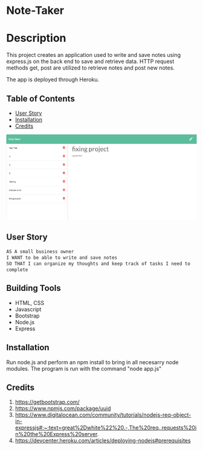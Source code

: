 # Note-Taker

# Description

This project creates an application used to write and save notes using express.js on the back end to save and retrieve data. HTTP request methods get, post are utilized to retrieve notes and post new notes. 

The app is deployed through Heroku.



## Table of Contents

 * [User Story](#User-Story)
 * [Installation](#Installation) 
 * [Credits](#Credits)





![Site Photo](/public/assets/Note-Taker.png)

## User Story
<pre><code>AS A small business owner
I WANT to be able to write and save notes
SO THAT I can organize my thoughts and keep track of tasks I need to complete
</code></pre>

## Building Tools 

 * HTML, CSS
 * Javascript 
 * Bootstrap
 * Node.js
 * Express

 ## Installation
 Run node.js and perform an npm install to bring in all necesarry node modules. The program is run with the command "node app.js"


## Credits
1. https://getbootstrap.com/
2. https://www.npmjs.com/package/uuid
3. https://www.digitalocean.com/community/tutorials/nodejs-req-object-in-expressjs#:~:text=great%2Dwhite%22%20.-,The%20req.,requests%20in%20the%20Express%20server.
4. https://devcenter.heroku.com/articles/deploying-nodejs#prerequisites


